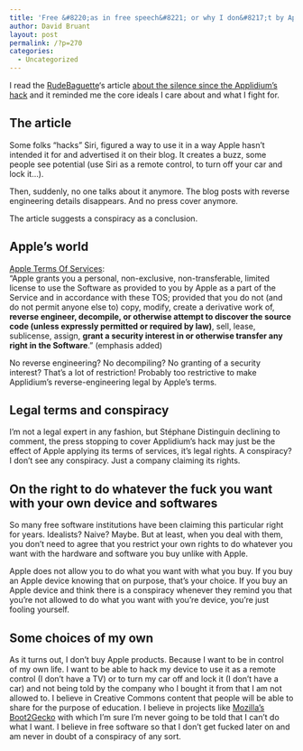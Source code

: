```yaml
---
title: 'Free &#8220;as in free speech&#8221; or why I don&#8217;t by Apple&#8217;s products'
author: David Bruant
layout: post
permalink: /?p=270
categories:
  - Uncategorized
---
```

I read the [RudeBaguette][1]&#8216;s article [about the silence since the Applidium&#8217;s hack][2] and it reminded me the core ideals I care about and what I fight for.

## The article

Some folks &#8220;hacks&#8221; Siri, figured a way to use it in a way Apple hasn&#8217;t intended it for and advertised it on their blog. It creates a buzz, some people see potential (use Siri as a remote control, to turn off your car and lock it&#8230;).

Then, suddenly, no one talks about it anymore. The blog posts with reverse engineering details disappears. And no press cover anymore.

The article suggests a conspiracy as a conclusion.

## Apple&#8217;s world

[Apple Terms Of Services][3]:  
“Apple grants you a personal, non-exclusive, non-transferable, limited license to use the Software as provided to you by Apple as a part of the Service and in accordance with these TOS; provided that you do not (and do not permit anyone else to) copy, modify, create a derivative work of, **reverse engineer, decompile, or otherwise attempt to discover the source code (unless expressly permitted or required by law)**, sell, lease, sublicense, assign, **grant a security interest in or otherwise transfer any right in the Software**.” (emphasis added)

No reverse engineering? No decompiling? No granting of a security interest? That&#8217;s a lot of restriction! Probably too restrictive to make Applidium&#8217;s reverse-engineering legal by Apple&#8217;s terms.

## Legal terms and conspiracy

I&#8217;m not a legal expert in any fashion, but Stéphane Distinguin declining to comment, the press stopping to cover Applidium&#8217;s hack may just be the effect of Apple applying its terms of services, it&#8217;s legal rights. A conspiracy? I don&#8217;t see any conspiracy. Just a company claiming its rights.

## On the right to do whatever the fuck you want with your own device and softwares

So many free software institutions have been claiming this particular right for years. Idealists? Naive? Maybe. But at least, when you deal with them, you don&#8217;t need to agree that you restrict your own rights to do whatever you want with the hardware and software you buy unlike with Apple.

Apple does not allow you to do what you want with what you buy. If you buy an Apple device knowing that on purpose, that&#8217;s your choice. If you buy an Apple device and think there is a conspiracy whenever they remind you that you&#8217;re not allowed to do what you want with you&#8217;re device, you&#8217;re just fooling yourself.

## Some choices of my own

As it turns out, I don&#8217;t buy Apple products. Because I want to be in control of my own life. I want to be able to hack my device to use it as a remote control (I don&#8217;t have a TV) or to turn my car off and lock it (I don&#8217;t have a car) and not being told by the company who I bought it from that I am not allowed to. I believe in Creative Commons content that people will be able to share for the purpose of education. I believe in projects like [Mozilla&#8217;s Boot2Gecko][4] with which I&#8217;m sure I&#8217;m never going to be told that I can&#8217;t do what I want. I believe in free software so that I don&#8217;t get fucked later on and am never in doubt of a conspiracy of any sort.

 [1]: https://twitter.com/RudeBaguette
 [2]: http://rudebaguette.com/2011/12/02/if-siri-is-hacked-in-a-french-forest-does-anybody-care/
 [3]: http://www.apple.com/legal/mobileme/en/terms.html
 [4]: https://wiki.mozilla.org/B2G